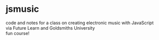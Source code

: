# jsmusic  
code and notes for a class on creating electronic music with JavaScript  
via Future Learn and Goldsmiths University  
fun course!

